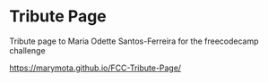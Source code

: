 # Tribute Page
Tribute page to Maria Odette Santos-Ferreira for the freecodecamp challenge 

https://marymota.github.io/FCC-Tribute-Page/
